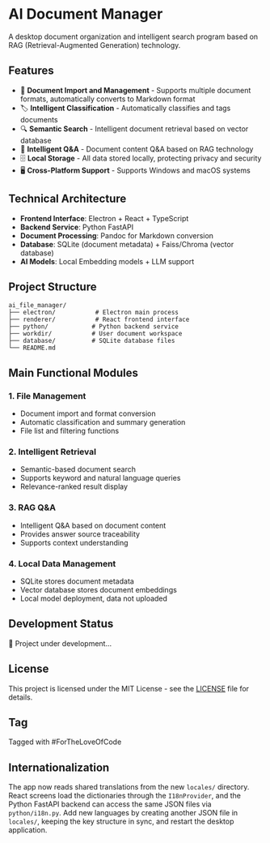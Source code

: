 # AI Document Manager

A desktop document organization and intelligent search program based on RAG (Retrieval-Augmented Generation) technology.

## Features

- 📁 **Document Import and Management** - Supports multiple document formats, automatically converts to Markdown format
- 🏷️ **Intelligent Classification** - Automatically classifies and tags documents
- 🔍 **Semantic Search** - Intelligent document retrieval based on vector database
- 💬 **Intelligent Q&A** - Document content Q&A based on RAG technology
- 🗄️ **Local Storage** - All data stored locally, protecting privacy and security
- 🖥️ **Cross-Platform Support** - Supports Windows and macOS systems

## Technical Architecture

- **Frontend Interface**: Electron + React + TypeScript
- **Backend Service**: Python FastAPI
- **Document Processing**: Pandoc for Markdown conversion
- **Database**: SQLite (document metadata) + Faiss/Chroma (vector database)
- **AI Models**: Local Embedding models + LLM support

## Project Structure

```
ai_file_manager/
├── electron/           # Electron main process
├── renderer/           # React frontend interface
├── python/            # Python backend service
├── workdir/           # User document workspace
├── database/          # SQLite database files
└── README.md
```

## Main Functional Modules

### 1. File Management
- Document import and format conversion
- Automatic classification and summary generation
- File list and filtering functions

### 2. Intelligent Retrieval
- Semantic-based document search
- Supports keyword and natural language queries
- Relevance-ranked result display

### 3. RAG Q&A
- Intelligent Q&A based on document content
- Provides answer source traceability
- Supports context understanding

### 4. Local Data Management
- SQLite stores document metadata
- Vector database stores document embeddings
- Local model deployment, data not uploaded

## Development Status

🚧 Project under development...

## License

This project is licensed under the MIT License - see the [LICENSE](LICENSE) file for details.

## Tag
Tagged with #ForTheLoveOfCode
## Internationalization

The app now reads shared translations from the new `locales/` directory. React screens load the dictionaries through the `I18nProvider`, and the Python FastAPI backend can access the same JSON files via `python/i18n.py`. Add new languages by creating another JSON file in `locales/`, keeping the key structure in sync, and restart the desktop application.

